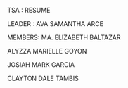TSA : RESUME

LEADER : AVA SAMANTHA ARCE

MEMBERS:
MA. ELIZABETH BALTAZAR

ALYZZA MARIELLE GOYON

JOSIAH MARK GARCIA

CLAYTON DALE TAMBIS
